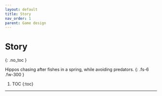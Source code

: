 ```yaml
---
layout: default
title: Story
nav_order: 1
parent: Game design
---
```


# Story
{: .no_toc }

Hippos chasing after fishes in a spring, while avoiding predators.
{: .fs-6 .fw-300 }


1. TOC
{:toc}

---